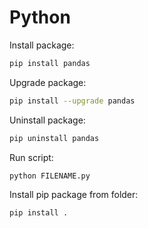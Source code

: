# Python

Install package:

```bash
pip install pandas
```

Upgrade package:

```bash
pip install --upgrade pandas
```

Uninstall package:

```bash
pip uninstall pandas
```

Run script:

```bash
python FILENAME.py
```

Install pip package from folder:

```bash
pip install .
```
